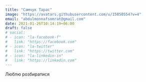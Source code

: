 ```yaml
---
title: "Самчук Тарас"
image: "https://avatars.githubusercontent.com/u/15850554?v=4"
email: "abdulmonnafsomrat@gmail.com"
date: 2021-01-26T10:14:19+06:00
draft: false
# social:
# - icon: "la-facebook-f"
#   link: "https://facebook.com"
# - icon: "la-twitter"
#   link: "https://twitter.com"
# - icon: "la-linkedin-in"
#   link: "https://linkedin.com"
---
```


Люблю розбиратися